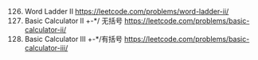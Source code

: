 126. Word Ladder II  https://leetcode.com/problems/word-ladder-ii/  
227. Basic Calculator II +-*/ 无括号 https://leetcode.com/problems/basic-calculator-ii/  
772. Basic Calculator III  +-*/有括号 https://leetcode.com/problems/basic-calculator-iii/ 
